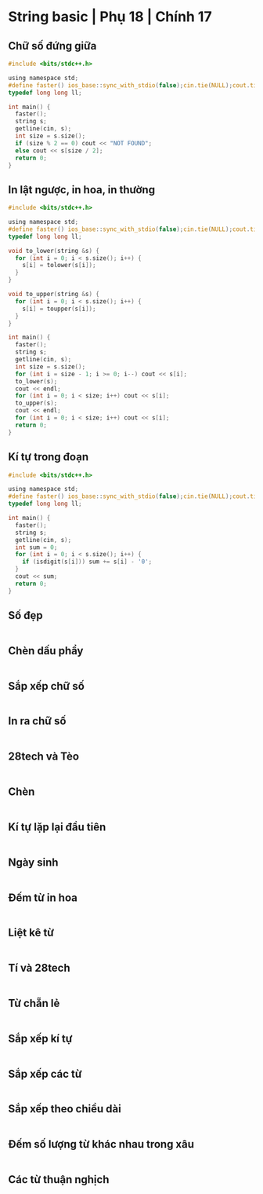 # String basic | Phụ 18 | Chính 17

## Chữ số đứng giữa

```c
#include <bits/stdc++.h>

using namespace std;
#define faster() ios_base::sync_with_stdio(false);cin.tie(NULL);cout.tie(NULL)
typedef long long ll;

int main() {
  faster();
  string s;
  getline(cin, s);
  int size = s.size();
  if (size % 2 == 0) cout << "NOT FOUND";
  else cout << s[size / 2];
  return 0;
}
```

## In lật ngược, in hoa, in thường

```c
#include <bits/stdc++.h>

using namespace std;
#define faster() ios_base::sync_with_stdio(false);cin.tie(NULL);cout.tie(NULL)
typedef long long ll;

void to_lower(string &s) {
  for (int i = 0; i < s.size(); i++) {
    s[i] = tolower(s[i]);
  }
}

void to_upper(string &s) {
  for (int i = 0; i < s.size(); i++) {
    s[i] = toupper(s[i]);
  }
}

int main() {
  faster();
  string s;
  getline(cin, s);
  int size = s.size();
  for (int i = size - 1; i >= 0; i--) cout << s[i];
  to_lower(s);
  cout << endl;
  for (int i = 0; i < size; i++) cout << s[i];
  to_upper(s);
  cout << endl;
  for (int i = 0; i < size; i++) cout << s[i];
  return 0;
}
```

## Kí tự trong đoạn

```c
#include <bits/stdc++.h>

using namespace std;
#define faster() ios_base::sync_with_stdio(false);cin.tie(NULL);cout.tie(NULL)
typedef long long ll;

int main() {
  faster();
  string s;
  getline(cin, s);
  int sum = 0;
  for (int i = 0; i < s.size(); i++) {
    if (isdigit(s[i])) sum += s[i] - '0';
  }
  cout << sum;
  return 0;
}
```

## Số đẹp

```c

```

## Chèn dấu phẩy

```c

```

## Sắp xếp chữ số

```c

```

## In ra chữ số

```c

```

## 28tech và Tèo

```c

```

## Chèn

```c

```

## Kí tự lặp lại đầu tiên

```c

```

## Ngày sinh

```c

```

## Đếm từ in hoa

```c

```

## Liệt kê từ

```c

```

## Tí và 28tech

```c

```

## Từ chẵn lẻ

```c

```

## Sắp xếp kí tự

```c

```

## Sắp xếp các từ

```c

```

## Sắp xếp theo chiều dài

```c

```

## Đếm số lượng từ khác nhau trong xâu

```c

```

## Các từ thuận nghịch

```c

```

